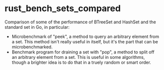 # rust_bench_sets_compared
Comparison of some of the performance of BTreeSet and HashSet and the standard set in Go, in particular:

- Microbenchmark of "peek", a method to query an arbitrary element from a set.
  This method isn't really useful in itself, but it's the part that can be microbenchmarked.
- Benchmark program for draining a set with "pop", a method to split off an arbitrary element from a set.
  This is useful in some algorithms, though a brighter idea is to do that in a truely random or smart order.

